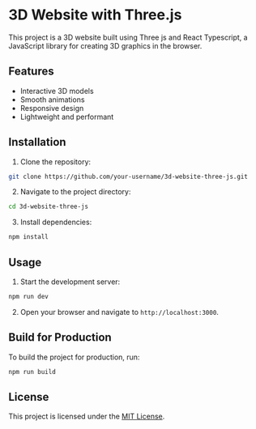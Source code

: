 # 3D Website with Three.js

This project is a 3D website built using Three js and React Typescript, a JavaScript library for creating 3D graphics in the browser.

## Features

- Interactive 3D models
- Smooth animations
- Responsive design
- Lightweight and performant

## Installation

1. Clone the repository:
  ```bash
  git clone https://github.com/your-username/3d-website-three-js.git
  ```
2. Navigate to the project directory:
  ```bash
  cd 3d-website-three-js
  ```
3. Install dependencies:
  ```bash
  npm install
  ```

## Usage

1. Start the development server:
  ```bash
  npm run dev
  ```
2. Open your browser and navigate to `http://localhost:3000`.

## Build for Production

To build the project for production, run:
```bash
npm run build
```

## License

This project is licensed under the [MIT License](LICENSE).
